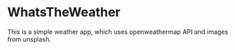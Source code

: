 # WhatsTheWeather
This is a simple weather app, which uses openweathermap API and images from unsplash.
